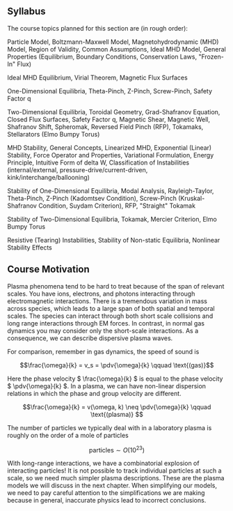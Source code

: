 ## Syllabus

The course topics planned for this section are (in rough order):

Particle Model, Boltzmann-Maxwell Model, Magnetohydrodynamic (MHD) Model, Region of Validity, Common Assumptions, Ideal MHD Model, General Properties (Equilibrium, Boundary Conditions, Conservation Laws, "Frozen-In" Flux)

Ideal MHD Equilibrium, Virial Theorem, Magnetic Flux Surfaces

One-Dimensional Equilibria, Theta-Pinch, Z-Pinch, Screw-Pinch, Safety Factor q

Two-Dimensional Equilibria, Toroidal Geometry, Grad-Shafranov Equation, Closed Flux Surfaces, Safety Factor q, Magnetic Shear, Magnetic Well, Shafranov Shift, Spheromak, Reversed Field Pinch (RFP), Tokamaks, Stellarators (Elmo Bumpy Torus)

MHD Stability, General Concepts, Linearized MHD, Exponential (Linear) Stability, Force Operator and Properties, Variational Formulation, Energy Principle, Intuitive Form of delta W, Classification of Instabilities (internal/external, pressure-drive/current-driven, kink/interchange/ballooning)

Stability of One-Dimensional Equilibria, Modal Analysis, Rayleigh-Taylor, Theta-Pinch, Z-Pinch (Kadomtsev Condition), Screw-Pinch (Kruskal-Shafranov Condition, Suydam Criterion), RFP, "Straight" Tokamak

Stability of Two-Dimensional Equilibria, Tokamak, Mercier Criterion, Elmo Bumpy Torus

Resistive (Tearing) Instabilities, Stability of Non-static Equilibria, Nonlinear Stability Effects

## Course Motivation

Plasma phenomena tend to be hard to treat because of the span of relevant scales. You have ions, electrons, and photons interacting through electromagnetic interactions. There is a tremendous variation in mass across species, which leads to a large span of both spatial and temporal scales. The species can interact through both short scale collisions and long range interactions through EM forces. In contrast, in normal gas dynamics you may consider only the short-scale interactions. As a consequence, we can describe dispersive plasma waves.

For comparison, remember in gas dynamics, the speed of sound is 

```math
\frac{\omega}{k} = v_s = \pdv{\omega}{k} \qquad \text{(gas)}
```

Here the phase velocity $` \frac{\omega}{k} `$ is equal to the phase velocity $` \pdv{\omega}{k} `$. In a plasma, we can have non-linear dispersion relations in which the phase and group velocity are different.

```math
\frac{\omega}{k} = v(\omega, k) \neq \pdv{\omega}{k} \qquad \text{(plasma)} 
```

The number of particles we typically deal with in a laboratory plasma is roughly on the order of a mole of particles

```math
\text{particles} \sim O(10^{23})
```

With long-range interactions, we have a combinatorial explosion of interacting particles! It is not possible to track individual particles at such a scale, so we need much simpler plasma descriptions. These are the plasma models we will discuss in the next chapter. When simplifying our models, we need to pay careful attention to the simplifications we are making because in general, inaccurate physics lead to incorrect conclusions.